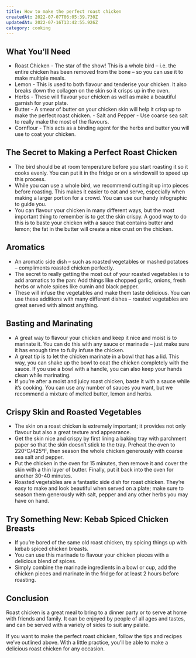 ```yaml
---
title: How to make the perfect roast chicken
createdAt: 2022-07-07T06:05:39.730Z
updatedAt: 2022-07-16T13:42:55.926Z
category: cooking
---
```


## What You’ll Need

- Roast Chicken - The star of the show! This is a whole bird – i.e. the entire chicken has been removed from the bone – so you can use it to make multiple meals.
- Lemon - This is used to both flavour and tenderise your chicken. It also breaks down the collagen on the skin so it crisps up in the oven.
- Herbs - These will flavour your chicken as well as make a beautiful garnish for your plate.
- Butter - A smear of butter on your chicken skin will help it crisp up to make the perfect roast chicken. - Salt and Pepper - Use coarse sea salt to really make the most of the flavours.
- Cornflour - This acts as a binding agent for the herbs and butter you will use to coat your chicken.

## The Secret to Making a Perfect Roast Chicken

- The bird should be at room temperature before you start roasting it so it cooks evenly. You can put it in the fridge or on a windowsill to speed up this process.
- While you can use a whole bird, we recommend cutting it up into pieces before roasting. This makes it easier to eat and serve, especially when making a larger portion for a crowd. You can use our handy infographic to guide you.
- You can flavour your chicken in many different ways, but the most important thing to remember is to get the skin crispy. A good way to do this is to baste your chicken with a sauce that contains butter and lemon; the fat in the butter will create a nice crust on the chicken.

## Aromatics

- An aromatic side dish – such as roasted vegetables or mashed potatoes – compliments roasted chicken perfectly.
- The secret to really getting the most out of your roasted vegetables is to add aromatics to the pan: Add things like chopped garlic, onions, fresh herbs or whole spices like cumin and black pepper.
- These will infuse the vegetables and make them taste delicious. You can use these additions with many different dishes – roasted vegetables are great served with almost anything.

## Basting and Marinating

- A great way to flavour your chicken and keep it nice and moist is to marinate it. You can do this with any sauce or marinade – just make sure it has enough time to fully infuse the chicken.
- A great tip is to let the chicken marinate in a bowl that has a lid. This way, you can shake up the bowl to coat the chicken completely with the sauce. If you use a bowl with a handle, you can also keep your hands clean while marinating.
- If you’re after a moist and juicy roast chicken, baste it with a sauce while it’s cooking. You can use any number of sauces you want, but we recommend a mixture of melted butter, lemon and herbs.

## Crispy Skin and Roasted Vegetables

- The skin on a roast chicken is extremely important; it provides not only flavour but also a great texture and appearance.
- Get the skin nice and crispy by first lining a baking tray with parchment paper so that the skin doesn’t stick to the tray. Preheat the oven to 220°C/425°F, then season the whole chicken generously with coarse sea salt and pepper.
- Put the chicken in the oven for 15 minutes, then remove it and cover the skin with a thin layer of butter. Finally, put it back into the oven for another 30-40 minutes.
- Roasted vegetables are a fantastic side dish for roast chicken. They’re easy to make and look beautiful when served on a plate; make sure to season them generously with salt, pepper and any other herbs you may have on hand.

## Try Something New: Kebab Spiced Chicken Breasts

- If you’re bored of the same old roast chicken, try spicing things up with kebab spiced chicken breasts.
- You can use this marinade to flavour your chicken pieces with a delicious blend of spices.
- Simply combine the marinade ingredients in a bowl or cup, add the chicken pieces and marinate in the fridge for at least 2 hours before roasting.

## Conclusion

Roast chicken is a great meal to bring to a dinner party or to serve at home with friends and family. It can be enjoyed by people of all ages and tastes, and can be served with a variety of sides to suit any palate.

If you want to make the perfect roast chicken, follow the tips and recipes we’ve outlined above. With a little practice, you’ll be able to make a delicious roast chicken for any occasion.
